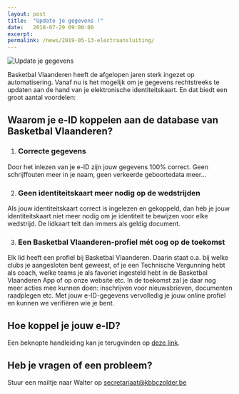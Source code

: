 ```yaml
---
layout: post
title:  "Update je gegevens !"
date:   2018-07-29 09:00:00
excerpt: 
permalink: /news/2019-05-13-electraansluiting/
---
```


![Update je gegevens](/news/img/update.jpg)

Basketbal Vlaanderen heeft de afgelopen jaren sterk ingezet op automatisering. Vanaf nu is het mogelijk om je gegevens rechtstreeks te updaten aan de hand van je elektronische identiteitskaart. En dat biedt een groot aantal voordelen:

## Waarom je e-ID koppelen aan de database van Basketbal Vlaanderen? 

1.	### __Correcte gegevens__
Door het inlezen van je e-ID zijn jouw gegevens 100% correct. Geen schrijffouten meer in je naam, geen verkeerde geboortedata meer...
 
2.	### __Geen identiteitskaart meer nodig op de wedstrijden__
Als jouw identiteitskaart correct is ingelezen en gekoppeld, dan heb je jouw identiteitskaart niet meer nodig om je identiteit te bewijzen voor elke wedstrijd. De lidkaart telt dan immers als geldig document. 

3.	###  __Een Basketbal Vlaanderen-profiel mét oog op de toekomst__
Elk lid heeft een profiel bij Basketbal Vlaanderen. Daarin staat o.a. bij welke clubs je aangesloten bent geweest, of je een Technische Vergunning hebt als coach, welke teams je als favoriet ingesteld hebt in de Basketbal Vlaanderen App of op onze website etc. In de toekomst zal je daar nog meer acties mee kunnen doen: inschrijven voor nieuwsbrieven, documenten raadplegen etc. Met jouw e-ID-gegevens vervolledig je jouw online profiel en kunnen we verifiëren wie je bent.  

## Hoe koppel je jouw e-ID? 

Een beknopte handleiding  kan je terugvinden op [deze link](https://www.basketbal.vlaanderen/src/Frontend/Files/userfiles/files/Dorien/Online%20aansluitingen/Handleiding%20elektronisch%20aansluiten.pdf).

## Heb je vragen of een probleem?

Stuur een mailtje naar Walter op secretariaat@kbbczolder.be

